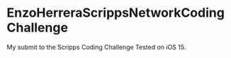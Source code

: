 # EnzoHerreraScrippsNetworkCodingChallenge
My submit to the Scripps Coding Challenge
Tested on iOS 15.
